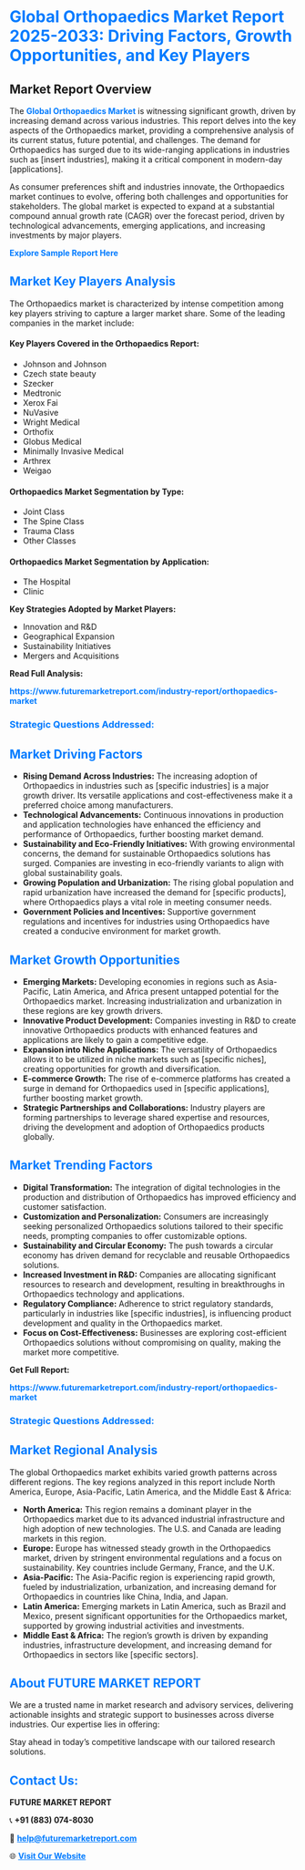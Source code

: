 <h1 style="color: #007BFF;">Global Orthopaedics Market Report 2025-2033: Driving Factors, Growth Opportunities, and Key Players</h1>

<section id="overview">
<h2>Market Report Overview</h2>
<p>The <a href="https://www.futuremarketreport.com/industry-report/orthopaedics-market" style="color: #007BFF; text-decoration: none;"><strong>Global Orthopaedics Market</strong></a> is witnessing significant growth, driven by increasing demand across various industries. This report delves into the key aspects of the Orthopaedics market, providing a comprehensive analysis of its current status, future potential, and challenges. The demand for Orthopaedics has surged due to its wide-ranging applications in industries such as [insert industries], making it a critical component in modern-day [applications].</p>
<p>As consumer preferences shift and industries innovate, the Orthopaedics market continues to evolve, offering both challenges and opportunities for stakeholders. The global market is expected to expand at a substantial compound annual growth rate (CAGR) over the forecast period, driven by technological advancements, emerging applications, and increasing investments by major players.</p>
</section>

<section id="overview">
<p><a href="https://www.futuremarketreport.com/request-sample/reportId=27336" style="color: #007BFF; text-decoration: none;"><strong>Explore Sample Report Here</strong></a></p>
</section>

<section id="key-players">
<h2 style="color: #007BFF;">Market Key Players Analysis</h2>
<p>The Orthopaedics market is characterized by intense competition among key players striving to capture a larger market share. Some of the leading companies in the market include:</p>
<h4>Key Players Covered in the Orthopaedics Report:</h4>
<ul><li>Johnson and Johnson</li><li>Czech state beauty</li><li>Szecker</li><li>Medtronic</li><li>Xerox Fai</li><li>NuVasive</li><li>Wright Medical</li><li>Orthofix</li><li>Globus Medical</li><li>Minimally Invasive Medical</li><li>Arthrex</li><li>Weigao</li></ul>
<h4>Orthopaedics Market Segmentation by Type:</h4>
<ul><li>Joint Class</li><li>The Spine Class</li><li>Trauma Class</li><li>Other Classes</li></ul>

<h4>Orthopaedics Market Segmentation by Application:</h4>
<ul><li>The Hospital</li><li>Clinic</li></ul>
<p><strong>Key Strategies Adopted by Market Players:</strong></p>
<ul>
<li>Innovation and R&D</li>
<li>Geographical Expansion</li>
<li>Sustainability Initiatives</li>
<li>Mergers and Acquisitions</li>
</ul>
</section>

<section>
<p><strong>Read Full Analysis: </strong></p><a href="https://www.futuremarketreport.com/industry-report/orthopaedics-market" style="color: #007BFF; text-decoration: none;"><strong>https://www.futuremarketreport.com/industry-report/orthopaedics-market</strong></a>
<h3 style="color: #007BFF;">Strategic Questions Addressed:</h3>
</section>

<section id="driving-factors">
<h2 style="color: #007BFF;">Market Driving Factors</h2>
<ul>
<li><strong>Rising Demand Across Industries:</strong> The increasing adoption of Orthopaedics in industries such as [specific industries] is a major growth driver. Its versatile applications and cost-effectiveness make it a preferred choice among manufacturers.</li>
<li><strong>Technological Advancements:</strong> Continuous innovations in production and application technologies have enhanced the efficiency and performance of Orthopaedics, further boosting market demand.</li>
<li><strong>Sustainability and Eco-Friendly Initiatives:</strong> With growing environmental concerns, the demand for sustainable Orthopaedics solutions has surged. Companies are investing in eco-friendly variants to align with global sustainability goals.</li>
<li><strong>Growing Population and Urbanization:</strong> The rising global population and rapid urbanization have increased the demand for [specific products], where Orthopaedics plays a vital role in meeting consumer needs.</li>
<li><strong>Government Policies and Incentives:</strong> Supportive government regulations and incentives for industries using Orthopaedics have created a conducive environment for market growth.</li>
</ul>
</section>

<section id="growth-opportunities">
<h2 style="color: #007BFF;">Market Growth Opportunities</h2>
<ul>
<li><strong>Emerging Markets:</strong> Developing economies in regions such as Asia-Pacific, Latin America, and Africa present untapped potential for the Orthopaedics market. Increasing industrialization and urbanization in these regions are key growth drivers.</li>
<li><strong>Innovative Product Development:</strong> Companies investing in R&D to create innovative Orthopaedics products with enhanced features and applications are likely to gain a competitive edge.</li>
<li><strong>Expansion into Niche Applications:</strong> The versatility of Orthopaedics allows it to be utilized in niche markets such as [specific niches], creating opportunities for growth and diversification.</li>
<li><strong>E-commerce Growth:</strong> The rise of e-commerce platforms has created a surge in demand for Orthopaedics used in [specific applications], further boosting market growth.</li>
<li><strong>Strategic Partnerships and Collaborations:</strong> Industry players are forming partnerships to leverage shared expertise and resources, driving the development and adoption of Orthopaedics products globally.</li>
</ul>
</section>

<section id="trending-factors">
<h2 style="color: #007BFF;">Market Trending Factors</h2>
<ul>
<li><strong>Digital Transformation:</strong> The integration of digital technologies in the production and distribution of Orthopaedics has improved efficiency and customer satisfaction.</li>
<li><strong>Customization and Personalization:</strong> Consumers are increasingly seeking personalized Orthopaedics solutions tailored to their specific needs, prompting companies to offer customizable options.</li>
<li><strong>Sustainability and Circular Economy:</strong> The push towards a circular economy has driven demand for recyclable and reusable Orthopaedics solutions.</li>
<li><strong>Increased Investment in R&D:</strong> Companies are allocating significant resources to research and development, resulting in breakthroughs in Orthopaedics technology and applications.</li>
<li><strong>Regulatory Compliance:</strong> Adherence to strict regulatory standards, particularly in industries like [specific industries], is influencing product development and quality in the Orthopaedics market.</li>
<li><strong>Focus on Cost-Effectiveness:</strong> Businesses are exploring cost-efficient Orthopaedics solutions without compromising on quality, making the market more competitive.</li>
</ul>
</section>

<section>
<p><strong>Get Full Report: </strong></p><a href="https://www.futuremarketreport.com/industry-report/orthopaedics-market" style="color: #007BFF; text-decoration: none;"><strong>https://www.futuremarketreport.com/industry-report/orthopaedics-market</strong></a>
<h3 style="color: #007BFF;">Strategic Questions Addressed:</h3>
</section>


<section id="regional-analysis">
<h2 style="color: #007BFF;">Market Regional Analysis</h2>
<p>The global Orthopaedics market exhibits varied growth patterns across different regions. The key regions analyzed in this report include North America, Europe, Asia-Pacific, Latin America, and the Middle East & Africa:</p>
<ul>
<li><strong>North America:</strong> This region remains a dominant player in the Orthopaedics market due to its advanced industrial infrastructure and high adoption of new technologies. The U.S. and Canada are leading markets in this region.</li>
<li><strong>Europe:</strong> Europe has witnessed steady growth in the Orthopaedics market, driven by stringent environmental regulations and a focus on sustainability. Key countries include Germany, France, and the U.K.</li>
<li><strong>Asia-Pacific:</strong> The Asia-Pacific region is experiencing rapid growth, fueled by industrialization, urbanization, and increasing demand for Orthopaedics in countries like China, India, and Japan.</li>
<li><strong>Latin America:</strong> Emerging markets in Latin America, such as Brazil and Mexico, present significant opportunities for the Orthopaedics market, supported by growing industrial activities and investments.</li>
<li><strong>Middle East & Africa:</strong> The region’s growth is driven by expanding industries, infrastructure development, and increasing demand for Orthopaedics in sectors like [specific sectors].</li>
</ul>
</section>

<footer>
<h2 style="color: #007BFF;">About FUTURE MARKET REPORT</h2>
<p>We are a trusted name in market research and advisory services, delivering actionable insights and strategic support to businesses across diverse industries. Our expertise lies in offering:</p>

<p>Stay ahead in today’s competitive landscape with our tailored research solutions.</p>

<h2 style="color: #007BFF;">Contact Us:</h2>
<p><strong>FUTURE MARKET REPORT</strong></p>
<p>📞 <strong>+91 (883) 074-8030</strong></p>
<p>📧 <strong><a href="mailto:help@futuremarketreport.com" style="color: #007BFF;">help@futuremarketreport.com</a></strong></p>
<p>🌐 <strong><a href="https://www.futuremarketreport.com/" style="color: #007BFF;">Visit Our Website</a></strong></p>
</footer>
